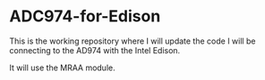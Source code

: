 # ADC974-for-Edison

This is the working repository where I will update the code 
I will be connecting to the AD974 with the Intel Edison.

It will use the MRAA module.
